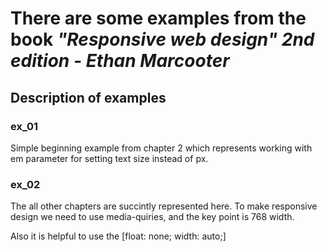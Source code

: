 <h1>There are some examples from the book <em><strong>"Responsive web design" 2nd edition</strong> - Ethan Marcooter</em></h1>

<h2>Description of examples</h2>

<h3>ex_01</h3>
<p>Simple beginning example from chapter 2 which represents working with em parameter for setting text size instead of px.</p>

<h3>ex_02</h3>
<p>The all other chapters are succintly represented here. To make responsive design we need to use media-quiries, and the key point is 768 width. </p>
<p>Also it is helpful to use the [float: none; width: auto;]</p>